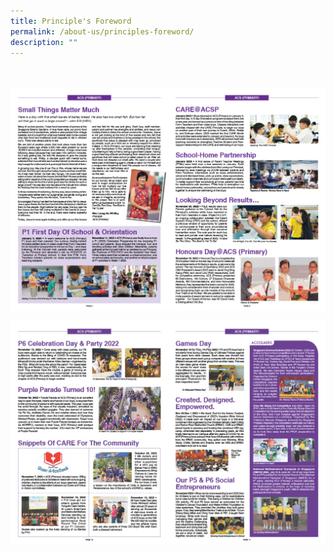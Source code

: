 ```yaml
---
title: Principle's Foreword
permalink: /about-us/principles-foreword/
description: ""
---
```

[](/files/principle%20foreword%20pdf.pdf)

<br><br>![](/images/About%20%20%20Principle's%20Foreword/p%20foreword%20pdf%20copy1024_1.jpg)

![](/images/About%20%20%20Principle's%20Foreword/p%20foreword%20pdf%20copy1024_2.jpg)